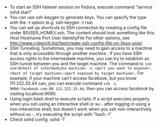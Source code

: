 - To start an SSH listener session on Fedora, execute command "service sshd start"
- You can use ssh-keygen to generate keys. You can specify the type with the -t option (e.g. ssh-keygen -t rsa)
- You can set up shortcuts to SSH connection by creating a config file under $(USER_HOME)/.ssh. The content should look something like this:
    Host <name of shortcut>
        Hostname <ip or domain name of host>
        Port <port to which you wish to connect>
        User <user name you will use to connect>
        IdentityFile <path to private key that pairs with the public key you registered with the host>
    For other options, see http://www.cyberciti.biz/faq/create-ssh-config-file-on-linux-unix/
- SSH Tunneling: Sometimes, you may need to gain access to a machine that is only accessible through another machine . If you have SSH access rights to the intermediate machine, you can try to establish an SSH tunnel between you and the target machine. The command is: ```ssh user@<host of intermediate machine> -L <port you want to expose>:<host of target machine>:<port exposed by target machine>.``` For example, if your machine can't access facebook, but you know 111.222.33.44 can, you can execute command ```ssh -L 9090:facebook.com:80 111.222.33.44```, then you can access facebook by visiting localhost:9090. 
- Using login bash shell to execute scripts: If a script executes properly when you ssh using an interactive shell or su - after logging in using a non-interactive shell, but doesn't work when you ssh non-interactively without su -, try executing the script with "bash -l"
- Check sshd config: sshd -T